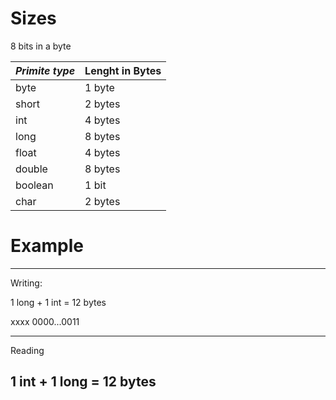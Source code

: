 # Sizes

8 bits in a byte

|*Primite type* | Lenght in Bytes|
|---|---|
|byte| 1 byte|
|short| 2 bytes|
|int| 4 bytes|
|long| 8 bytes|
|float| 4 bytes|
|double| 8 bytes|
|boolean| 1 bit|
|char| 2 bytes|


# Example

---
Writing: 

1  long + 1 int = 12 bytes

 xxxx        0000...0011

---
Reading

1  int + 1 long = 12 bytes
---